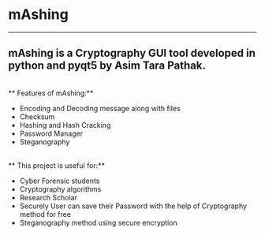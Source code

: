# mAshing
---
## mAshing is a Cryptography GUI tool developed in python and pyqt5 by Asim Tara Pathak.
<br>
** Features of mAshing:**

- Encoding and Decoding message along with files
- Checksum
- Hashing and Hash Cracking
- Password Manager
- Steganography
<br>
** This project is useful for:**

- Cyber Forensic students
- Cryptography algorithms
- Research Scholar
- Securely User can save their Password with the help of Cryptography method for free
- Steganography method using secure encryption
